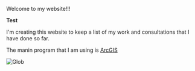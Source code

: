 Welcome to my website!!! 

**Test**

I'm creating this website to keep a list of my work and consultations that I have done so far.

The manin program that I am using is [ArcGIS](http://www.ESRI.com)

![Glob](http://pngimg.com/uploads/globe/globe_PNG33.png) 
